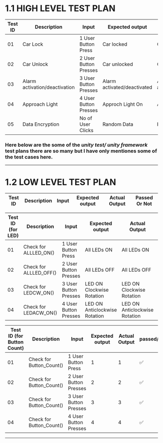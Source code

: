 # 1.1 HIGH LEVEL TEST PLAN

| Test ID | Description | Input | Expected output | Actual Output | 
| --- | --- | --- | --- | --- | 
| 01 | Car Lock | 1 User Button Press | Car locked |  Car locked  | 
| 02 | Car Unlock | 2 User Button Presses |  Car unlocked  |  Car unlocked  | 
| 03 | Alarm activation/deactivation | 3 User Button Presses | Alarm activated/deactivated | Alarm activated/deactivated | 
| 04 | Approach Light | 4 User Button Presses | Approch Light On | Approach Light On | 
| 05 | Data Encryption | No of User Clicks | Random Data | Random Data | 
### Here below are the some of the *unity test/ unity framework* test plans there are so many but I have only mentiones some of the test cases here.
---
# 1.2 LOW LEVEL TEST PLAN

| Test ID | Description | Input | Expected output | Actual Output | Passed Or Not |
| --- | --- | --- | --- | --- | --- |

| Test ID (for LED)| Description | Input | Expected output | Actual Output | passed/not |
| --- | --- | --- | --- | --- | --- |
| 01 | Check for ALLLED_ON() | 1 User Button Press | All LEDs ON |All LEDs ON | ✅ |
| 02 | Check for ALLLED_OFF() | 2 User Button Presses | All LEDs OFF | All LEDs OFF | ✅ |
| 03 | Check for LEDCW_ON() | 3 User Button Presses | LED ON Clockwise Rotation | LED ON Clockwise Rotation | ✅ | 
| 04 | Check for LEDACW_ON() | 4 User Button Presses |LED ON Anticlockwise Rotation | LED ON Anticlockwise Rotation | ✅ |

| Test ID (for Button Count)| Description | Input | Expected output | Actual Output | passed/not |
| --- | --- | --- | --- | --- | --- |
| 01 | Check for Button_Count() | 1 User Button Press | 1 | 1 | ✅ |
| 02 | Check for Button_Count() | 2 User Button Presses | 2 | 2 | ✅ |
| 03 | Check for Button_Count() | 3 User Button Presses | 3 | 3 | ✅ |
| 04 | Check for Button_Count() | 4 User Button Presses | 4 | 4 | ✅ |

---
